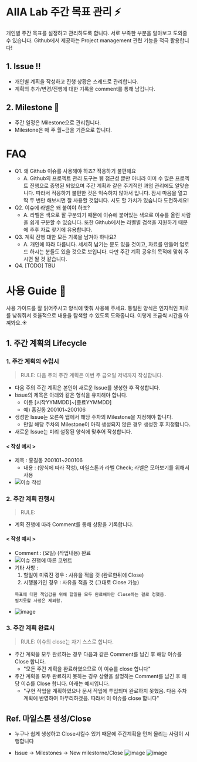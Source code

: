 # AIIA Lab 주간 목표 관리 ⚡️
개인별 주간 목표를 설정하고 관리하도록 합니다. 서로 부족한 부분을 알아보고 도와줄 수 있습니다. Github에서 제공하는 Project management 관련 기능을 적극 활용합니다!

## 1. Issue ‼️
* 개인별 계획을 작성하고 진행 상황은 스레드로 관리합니다.
* 계획의 추가/변경/진행에 대한 기록을 comment를 통해 남깁니다.
## 2. Milestone 🏁
* 주간 일정은 Milestone으로 관리됩니다.
* Milestone은 매 주 월~금을 기준으로 합니다.

# FAQ
* Q1. 왜 Github 이슈를 사용해야 하죠? 적응하기 불편해요
  * A. Github의 프로젝트 관리 도구는 웹 접근성 뿐만 아니라 이미 수 많은 프로젝트 진행으로 증명된 되었으며 주간 계획과 같은 주기적인 과업 관리에도 알맞습니다. 따라서 적응하기 불편한 것은 익숙하지 않아서 입니다. 잠시 마음을 열고 딱 두 번만 해보시면 잘 사용할 것입니다. 시도 할 가치가 있습니다 도전하세요!
* Q2. 이슈에 라벨은 왜 붙여야 하죠?
  * A. 라벨은 색으로 잘 구분되기 때문에 이슈에 붙어있는 색으로 이슈를 올린 사람을 쉽게 구분할 수 있습니다. 또한 Github에서는 라벨별 검색을 지원하기 때문에 추후 자료 찾기에 유용합니다.
* Q3. 계획 진행 대한 모든 기록을 남겨야 하나요?
  * A. 개인에 따라 다릅니다. 세세히 남기는 분도 있을 것이고, 자료를 만들어 업로드 하시는 분들도 있을 것으로 보입니다. 다만 주간 계획 공유의 목적에 맞춰 주시면 될 것 같습니다.
* Q4. [TODO] TBU

# 사용 Guide 📜
사용 가이드를 잘 읽어주시고 양식에 맞춰 사용해 주세요. 통일된 양식은 인지적인 피로를 낮춰줘서 효율적으로 내용을 탐색할 수 있도록 도와줍니다. 이렇게 조금씩 시간을 아껴봐요.☀️

## 1. 주간 계획의 Lifecycle
### 1. 주간 계획의 수립시
> RULE: 다음 주의 주간 계획은 이번 주 금요일 저녁까지 작성합니다.
* 다음 주의 주간 계획은 본인이 새로운 Issue를 생성한 후 작성합니다.
* Issue의 제목은 아래와 같은 형식을 유지해야 합니다.
  * 이름 [시작YYMMDD]~[종료YYMMDD]
  * 예) 홍길동 200101~200106
* 생성한 Issue는 오른쪽 탭에서 해당 주차의 Milestone을 지정해야 합니다.
  * 만일 해당 주차의 Milestone이 아직 생성되지 않은 경우 생성한 후 지정합니다.
* 새로운 Issue는 미리 설정된 양식에 맞추어 작성합니다.
#### < 작성 예시 >
  * 제목 : 홍길동 200101~200106
    * 내용 : (양식에 따라 작성), 마일스톤과 라벨 Check; 라벨은 모아보기를 위해서 사용
* ![이슈 작성](https://user-images.githubusercontent.com/32090903/77050492-35536b80-6a0d-11ea-904d-e1c506a04945.png)


### 2. 주간 계획 진행시
> RULE: 
* 계획 진행에 따라 Comment를 통해 상황을 기록합니다.
#### < 작성 예시 >
* Comment : (요일) (작업내용) 완료
* ![이슈 진행에 따른 코멘트](https://user-images.githubusercontent.com/32090903/77050583-54ea9400-6a0d-11ea-82bf-94bcade96f35.png)
* 기타 사항 : 
    1) 할일이 미뤄진 경우 : 사유을 적을 것 (완료한뒤에 Close)
    2) 시행불가인 경우 : 사유을 적을 것 (그대로 Close 가능)
    ~~~
    목표에 대한 책임감을 위해 할일을 모두 완료해야만 Close하는 걸로 정했음. 
    필치못할 사정은 제외함.
    ~~~
* ![image](https://user-images.githubusercontent.com/32090903/77051126-21f4d000-6a0e-11ea-8eba-0f3638d2764b.png)

### 3. 주간 계획 완료시
> RULE: 이슈의 close는 자기 스스로 합니다.
* 주간 계획을 모두 완료하는 경우 다음과 같은 Comment를 남긴 후 해당 이슈를 Close 합니다.
  * "모든 주간 계획을 완료하였으므로 이 이슈를 close 합니다"
* 주간 계획을 모두 완료하지 못하는 경우 상황을 설명하는 Comment를 남긴 후 해당 이슈를 Close 합니다. 아래는 예시입니다.
  * "구현 작업을 계획하였으나 문서 작업에 투입되며 완료하지 못했음. 다음 주차 계획에 반영하여 마무리하겠음. 따라서 이 이슈를 close 합니다"

## Ref. 마일스톤 생성/Close
 * 누구나 쉽게 생성하고 Close시킬수 있기 때문에 주간계획을 먼저 올리는 사람이 시행합니다
 
 * Issue -> Milestones -> New milestorne/Close
![image](https://user-images.githubusercontent.com/32090903/77047754-a2b0cd80-6a08-11ea-9ab1-0212580e08d2.png)
![image](https://user-images.githubusercontent.com/32090903/77047891-df7cc480-6a08-11ea-9b8f-399c7a8042e5.png)